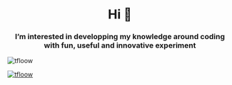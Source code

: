 <h1 align="center">Hi 👋</h1>

<h3 align="center">I’m interested in developping my knowledge around coding with fun, useful and innovative experiment</h3>

<p align="left"> <img src="https://komarev.com/ghpvc/?username=tfloow&label=Profile%20views&color=0e75b6&style=flat" alt="tfloow" /> </p>

<p align="left"> <a href="https://github.com/ryo-ma/github-profile-trophy"><img src="https://github-profile-trophy.vercel.app/?username=tfloow" alt="tfloow" /></a> </p>

